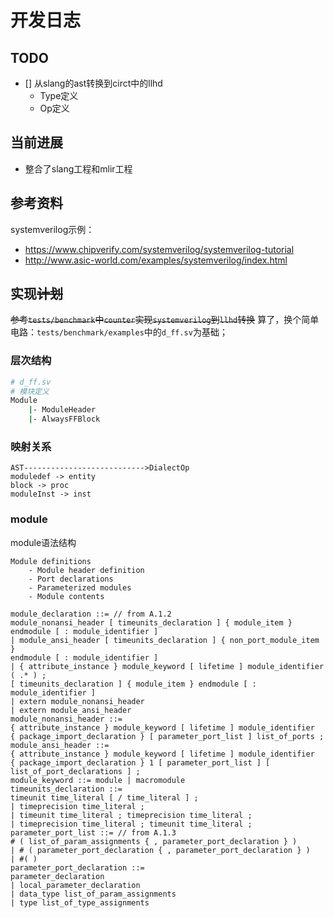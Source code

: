 # 开发日志
## TODO
* [] 从slang的ast转换到circt中的llhd
    - Type定义
    - Op定义

## 当前进展
* 整合了slang工程和mlir工程

## 参考资料
systemverilog示例：
* https://www.chipverify.com/systemverilog/systemverilog-tutorial
* http://www.asic-world.com/examples/systemverilog/index.html

## 实现~~计划~~
~~参考`tests/benchmark`中`counter`实现`systemverilog`到`llhd`转换~~
算了，换个简单电路：`tests/benchmark/examples`中的`d_ff.sv`为基础；
### 层次结构
```bash
# d_ff.sv
# 模块定义
Module
    |- ModuleHeader
    |- AlwaysFFBlock
```

### 映射关系
```
AST--------------------------->DialectOp
moduledef -> entity
block -> proc
moduleInst -> inst
```

### module
module语法结构
```
Module definitions
    - Module header definition
    - Port declarations
    - Parameterized modules
    - Module contents

module_declaration ::= // from A.1.2
module_nonansi_header [ timeunits_declaration ] { module_item }
endmodule [ : module_identifier ]
| module_ansi_header [ timeunits_declaration ] { non_port_module_item }
endmodule [ : module_identifier ]
| { attribute_instance } module_keyword [ lifetime ] module_identifier ( .* ) ;
[ timeunits_declaration ] { module_item } endmodule [ : module_identifier ]
| extern module_nonansi_header
| extern module_ansi_header
module_nonansi_header ::=
{ attribute_instance } module_keyword [ lifetime ] module_identifier
{ package_import_declaration } [ parameter_port_list ] list_of_ports ;
module_ansi_header ::=
{ attribute_instance } module_keyword [ lifetime ] module_identifier
{ package_import_declaration } 1 [ parameter_port_list ] [ list_of_port_declarations ] ;
module_keyword ::= module | macromodule
timeunits_declaration ::=
timeunit time_literal [ / time_literal ] ;
| timeprecision time_literal ;
| timeunit time_literal ; timeprecision time_literal ;
| timeprecision time_literal ; timeunit time_literal ;
parameter_port_list ::= // from A.1.3
# ( list_of_param_assignments { , parameter_port_declaration } )
| # ( parameter_port_declaration { , parameter_port_declaration } )
| #( )
parameter_port_declaration ::=
parameter_declaration
| local_parameter_declaration
| data_type list_of_param_assignments
| type list_of_type_assignments
```